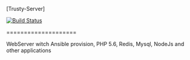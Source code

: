 [Trusty-Server]

[![Build Status](https://travis-ci.org/amagno/trusty-server.svg?branch=master)](https://travis-ci.org/amagno/trusty-server)

====================

WebServer witch Ansible provision, PHP 5.6, Redis, Mysql, NodeJs and other applications